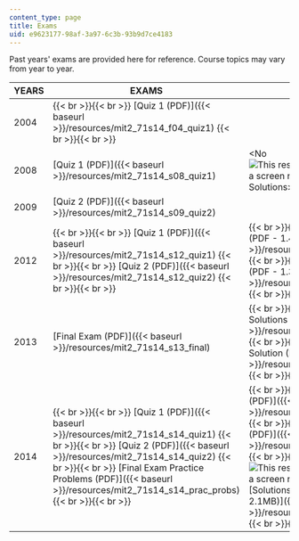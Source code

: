 ```yaml
---
content_type: page
title: Exams
uid: e9623177-98af-3a97-6c3b-93b9d7ce4183
---
```


Past years' exams are provided here for reference. Course topics may vary from year to year.

| YEARS | EXAMS | SOLUTIONS |
| --- | --- | --- |
| 2004 |  {{< br >}}{{< br >}} [Quiz 1 (PDF)]({{< baseurl >}}/resources/mit2_71s14_f04_quiz1) {{< br >}}{{< br >}}  | <No Solutions> |
| 2008 | [Quiz 1 (PDF)]({{< baseurl >}}/resources/mit2_71s14_s08_quiz1) | <No ![This resource may not render correctly in a screen reader.](/images/inacessible.gif)Solutions> |
| 2009 | [Quiz 2 (PDF)]({{< baseurl >}}/resources/mit2_71s14_s09_quiz2) | <No Solutions> |
| 2012 |  {{< br >}}{{< br >}} [Quiz 1 (PDF)]({{< baseurl >}}/resources/mit2_71s14_s12_quiz1) {{< br >}}{{< br >}} [Quiz 2 (PDF)]({{< baseurl >}}/resources/mit2_71s14_s12_quiz2) {{< br >}}{{< br >}}  |  {{< br >}}{{< br >}} [Solutions for Quiz 1 (PDF - 1.4MB)]({{< baseurl >}}/resources/mit2_71s14_s12_quiz1_sols) {{< br >}}{{< br >}} [Solutions for Quiz 2 (PDF - 1.3MB)]({{< baseurl >}}/resources/mit2_71s14_s12_quiz2_sols) {{< br >}}{{< br >}}  |
| 2013 | [Final Exam (PDF)]({{< baseurl >}}/resources/mit2_71s14_s13_final) |  {{< br >}}{{< br >}} [Practice Problems with Solutions (PDF - 1.9MB)]({{< baseurl >}}/resources/mit2_71s14_s13_pracpr_sol) {{< br >}}{{< br >}} [Final Exam Problem 4 Solution (PDF)]({{< baseurl >}}/resources/mit2_71s14_s13_finlpr4_sol) {{< br >}}{{< br >}}  |
| 2014 |  {{< br >}}{{< br >}} [Quiz 1 (PDF)]({{< baseurl >}}/resources/mit2_71s14_s14_quiz1) {{< br >}}{{< br >}} [Quiz 2 (PDF)]({{< baseurl >}}/resources/mit2_71s14_s14_quiz2) {{< br >}}{{< br >}} [Final Exam Practice Problems (PDF)]({{< baseurl >}}/resources/mit2_71s14_s14_prac_probs)  {{< br >}}{{< br >}}  |  {{< br >}}{{< br >}} [Solutions for Quiz 1 (PDF)]({{< baseurl >}}/resources/mit2_71s14_s14_quiz1_sols) {{< br >}}{{< br >}} [Solutions for Quiz 2 (PDF)]({{< baseurl >}}/resources/mit2_71s14_s14_quiz2_sols) {{< br >}}{{< br >}} ![This resource may not render correctly in a screen reader.](/images/inacessible.gif)[Solutions for Practice Problems (PDF - 2.1MB)]({{< baseurl >}}/resources/mit2_71s14_s14_pracpr_sol) {{< br >}}{{< br >}}